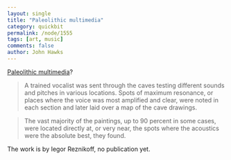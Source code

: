 ```yaml
---
layout: single 
title: "Paleolithic multimedia" 
category: quickbit
permalink: /node/1555
tags: [art, music] 
comments: false 
author: John Hawks 
---
```


<a href="http://www.msnbc.msn.com/id/25516181/">Paleolithic multimedia</a>?

<blockquote>A trained vocalist was sent through the caves testing different sounds and pitches in various locations. Spots of maximum resonance, or places where the voice was most amplified and clear, were noted in each section and later laid over a map of the cave drawings.</blockquote>

<blockquote>The vast majority of the paintings, up to 90 percent in some cases, were located directly at, or very near, the spots where the acoustics were the absolute best, they found.</blockquote>

The work is by Iegor Reznikoff, no publication yet. 

